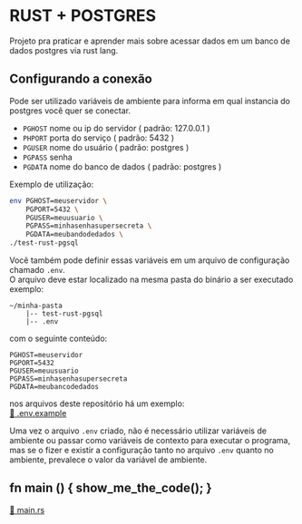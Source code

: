 # RUST + POSTGRES

Projeto pra praticar e aprender mais sobre acessar dados em um banco de dados postgres via rust lang.

## Configurando a conexão

Pode ser utilizado variáveis de ambiente para informa em qual instancia do postgres você quer se conectar.

- `PGHOST` nome ou ip do servidor ( padrão: 127.0.0.1 )
- `PHPORT` porta do serviço ( padrão: 5432 )
- `PGUSER` nome do usuário ( padrão: postgres )
- `PGPASS` senha
- `PGDATA` nome do banco de dados ( padrão: postgres )

Exemplo de utilização:

```bash
env PGHOST=meuservidor \
    PGPORT=5432 \
    PGUSER=meuusuario \
    PGPASS=minhasenhasupersecreta \
    PGDATA=meubandodedados \
./test-rust-pgsql
```

Você também pode definir essas variáveis em um arquivo de configuração chamado `.env`.  
O arquivo deve estar localizado na mesma pasta do binário a ser executado exemplo:

```
~/minha-pasta
    |-- test-rust-pgsql
    |-- .env
```

com o seguinte conteúdo:

```env
PGHOST=meuservidor
PGPORT=5432
PGUSER=meuusuario
PGPASS=minhasenhasupersecreta
PGDATA=meubancodedados
```

nos arquivos deste repositório há um exemplo:  
[💾 .env.example](/.env.example)

Uma vez o arquivo `.env` criado, não é necessário utilizar variáveis de ambiente ou passar como variáveis de contexto para executar o programa, mas se o fizer e existir a configuração tanto no arquivo `.env` quanto no ambiente, prevalece o valor da variável de ambiente.

## fn main () { show_me_the_code(); }

[💾 main.rs](/src/main.rs)
